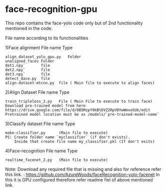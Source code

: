 # face-recognition-gpu
This repo contains the face-yolo code only but of 2nd functionality mentioned in the code.

File name according to its functionalities 

1)Face alignment
	File name		Type 

	align_dataset_yolo_gpu.py	Folder
	unaligned_faces	Folder
	det1.npy`		file		
	det2.npy`		file		
	det3.npy`		file		
	detect_dace.py	file
	align-dataset-mtcnn.py	file ( Main file to execute to align faces)

2)Align Dataset
	File name 		Type

	train_tripleloss_2.py	File ( Main File to execute to train face)
	Download pre-trained model from here https://drive.google.com/file/d/0B5MzpY9kBtDVZ2RpVDYwWmxoSUk/edit                             
	Pretrained model location must be as /models/`pre-trained-model-name`

3)Classify dataset
	File name 		Type

	make-classifier.py      (Main file to execute)
	PS: Create folder name `myclassifier` (if don't exists). 
	    Inside that create file name my_classifier.pkl (If don't exits)

4)Face-recognition
	File name 		Type

	realtime_facenet_2.py   (Main file to execute)

Note: Download any required file that is missing and also for reference refer this link. : https://github.com/AzureWoods/faceRecognition-yolo-facenet
In this it is GPU configured therefore refer readme fiel of above mentioned link.
